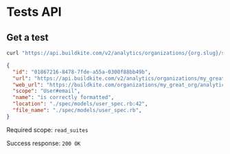 # Tests API

## Get a test

```bash
curl "https://api.buildkite.com/v2/analytics/organizations/{org.slug}/suites/{suite.slug}/tests/{test.id}"
```

```json
{
  "id": "01867216-8478-7fde-a55a-0300f88bb49b",
  "url": "https://api.buildkite.com/v2/analytics/organizations/my_great_org/suites/my_suite_name/tests/01867216-8478-7fde-a55a-0300f88bb49b",
  "web_url": "https://buildkite.com/organizations/my_great_org/analytics/suites/my_suite_name/tests/01867216-8478-7fde-a55a-0300f88bb49b",
  "scope": "User#email",
  "name": "is correctly formatted",
  "location": "./spec/models/user_spec.rb:42",
  "file_name": "./spec/models/user_spec.rb",
}
```

Required scope: `read_suites`

Success response: `200 OK`
